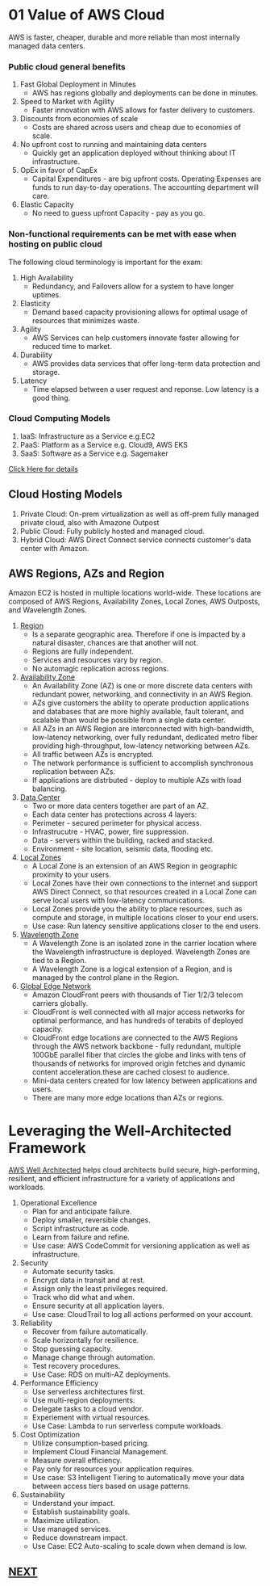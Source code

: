 # 01 Value of AWS Cloud

AWS is faster, cheaper, durable and more reliable than most internally managed data centers.
### Public cloud general benefits 
1. Fast Global Deployment in Minutes
    * AWS has regions globally and deployments can be done in minutes.
1. Speed to Market with Agility
    * Faster innovation with AWS allows for faster delivery to customers.
1. Discounts from economies of scale 
    * Costs are shared across users and cheap due to economies of scale.
1. No upfront cost to running and maintaining data centers
    * Quickly get an application deployed without thinking about IT infrastructure.
1. OpEx in favor of CapEx
    * Capital Expenditures - are big upfront costs. Operating Expenses are funds to run day-to-day operations. The accounting department will care.
1. Elastic Capacity
    * No need to guess upfront Capacity - pay as you go.


### Non-functional requirements can be met with ease when hosting on public cloud
The following cloud terminology is important for the exam:
1. High Availability
    * Redundancy, and Failovers allow for a system to have longer uptimes.
1. Elasticity
    * Demand based capacity provisioning allows for optimal usage of resources that minimizes waste.
1. Agility
    * AWS Services can help customers innovate faster allowing for reduced time to market.
1. Durability
    * AWS provides data services that offer long-term data protection and storage.
1. Latency
    * Time elapsed between a user request and reponse. Low latency is a good thing.
### Cloud Computing Models

1. IaaS: Infrastructure as a Service e.g.EC2
1. PaaS: Platform as a Service e.g. Cloud9, AWS EKS 
1. SaaS: Software as a Service e.g. Sagemaker

[Click Here for details](https://aws.amazon.com/what-is-cloud-computing/?pg=TOCC)
## Cloud Hosting Models

1. Private Cloud: On-prem virtualization as well as off-prem fully managed private cloud, also with Amazone Outpost
1. Public Cloud: Fully publicly hosted and managed cloud.
1. Hybrid Cloud: AWS Direct Connect service connects customer's data center with Amazon.

## AWS Regions, AZs and Region

Amazon EC2 is hosted in multiple locations world-wide. These locations are composed of AWS Regions, Availability Zones, Local Zones, AWS Outposts, and Wavelength Zones.
1. [Region](https://docs.aws.amazon.com/AWSEC2/latest/UserGuide/using-regions-availability-zones.html)
    * Is a separate geographic area. Therefore if one is impacted by a natural disaster, chances are that another will not.
    * Regions are fully independent.
    * Services and resources vary by region.
    * No automagic replication across regions. 
1. [Availability Zone](https://aws.amazon.com/about-aws/global-infrastructure/regions_az/)
    * An Availability Zone (AZ) is one or more discrete data centers with redundant power, networking, and connectivity in an AWS Region. 
    * AZs give customers the ability to operate production applications and databases that are more highly available, fault tolerant, and scalable than would be possible from a single data center. 
    * All AZs in an AWS Region are interconnected with high-bandwidth, low-latency networking, over fully redundant, dedicated metro fiber providing high-throughput, low-latency networking between AZs. 
    * All traffic between AZs is encrypted. 
    * The network performance is sufficient to accomplish synchronous replication between AZs. 
    * If applications are distrbuted - deploy to multiple AZs with load balancing.
1. [Data Center](https://aws.amazon.com/compliance/data-center/data-centers/)
    * Two or more data centers together are part of an AZ.
    * Each data center has protections across 4 layers:
    * Perimeter - secured perimeter for physical access.
    * Infrastrucutre - HVAC, power, fire suppression.
    * Data - servers within the building, racked and stacked.
    * Environment - site location, seismic data, flooding etc.
1. [Local Zones](https://aws.amazon.com/about-aws/global-infrastructure/localzones/)
    * A Local Zone is an extension of an AWS Region in geographic proximity to your users. 
    * Local Zones have their own connections to the internet and support AWS Direct Connect, so that resources created in a Local Zone can serve local users with low-latency communications. 
    * Local Zones provide you the ability to place resources, such as compute and storage, in multiple locations closer to your end users.
    * Use case: Run latency sensitive applications closer to the end users.
1. [Wavelength Zone](https://docs.aws.amazon.com/AWSEC2/latest/UserGuide/using-regions-availability-zones.html#concepts-wavelength-zones)
    * A Wavelength Zone is an isolated zone in the carrier location where the Wavelength infrastructure is deployed. Wavelength Zones are tied to a Region. 
    * A Wavelength Zone is a logical extension of a Region, and is managed by the control plane in the Region.
1. [Global Edge Network](https://aws.amazon.com/cloudfront/features/?p=ugi&l=na&whats-new-cloudfront.sort-by=item.additionalFields.postDateTime&whats-new-cloudfront.sort-order=desc) 
    * Amazon CloudFront peers with thousands of Tier 1/2/3 telecom carriers globally.
    * CloudFront is well connected with all major access networks for optimal performance, and has hundreds of terabits of deployed capacity. 
    * CloudFront edge locations are connected to the AWS Regions through the AWS network backbone - fully redundant, multiple 100GbE parallel fiber that circles the globe and links with tens of thousands of networks for improved origin fetches and dynamic content acceleration.these are cached closest to audience.
    * Mini-data centers created for low latency between applications and users.
    * There are many more edge locations than AZs or regions.


 # Leveraging the Well-Architected Framework
[AWS Well Architected](https://aws.amazon.com/architecture/well-architected/?wa-lens-whitepapers.sort-by=item.additionalFields.sortDate&wa-lens-whitepapers.sort-order=desc&wa-guidance-whitepapers.sort-by=item.additionalFields.sortDate&wa-guidance-whitepapers.sort-order=des=) helps cloud architects build secure, high-performing, resilient, and efficient infrastructure for a variety of applications and workloads.

1. Operational Excellence
    * Plan for and anticipate failure. 
    * Deploy smaller, reversible changes. 
    * Script infrastructure as code. 
    * Learn from failure and refine.
    * Use case: AWS CodeCommit for versioning application as well as infrastructure.
1. Security
    * Automate security tasks.
    * Encrypt data in transit and at rest.
    * Assign only the least privileges required.
    * Track who did what and when.
    * Ensure security at all application layers.
    * Use case: CloudTrail to log all actions performed on your account.
1. Reliability
    * Recover from failure automatically.
    * Scale horizontally for resilience.
    * Stop guessing capacity.
    * Manage change through automation.
    * Test recovery procedures.
    * Use Case: RDS on multi-AZ deployments.
1. Performance Efficiency
    * Use serverless architectures first.
    * Use multi-region deployments.
    * Delegate tasks to a cloud vendor.
    * Experiement with virtual resources.
    * Use Case: Lambda to run serverless compute workloads.
1. Cost Optimization
    * Utilize consumption-based pricing.
    * Implement Cloud Financial Management.
    * Measure overall efficiency.
    * Pay only for resources your application requires.
    * Use case: S3 Intelligent Tiering to automatically move your data between access tiers based on usage patterns.
1. Sustainability
    * Understand your impact.
    * Establish sustainability goals.
    * Maximize utilization.
    * Use managed services.
    * Reduce downstream impact.
    * Use Case: EC2 Auto-scaling to scale down when demand is low.


## [NEXT](./05-AWS_Core_Services.md)
